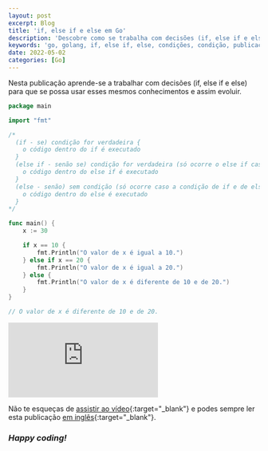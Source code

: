 ```yaml
---
layout: post
excerpt: Blog
title: 'if, else if e else em Go'
description: 'Descobre como se trabalha com decisões (if, else if e else) na linguagem de programação Go. Obtém respostas às tuas dúvidas com a teoria e os exemplos apresentados.'
keywords: 'go, golang, if, else if, else, condições, condição, publicação'
date: 2022-05-02
categories: [Go]
---
```


Nesta publicação aprende-se a trabalhar com decisões (if, else if e else) para que se possa usar esses mesmos conhecimentos e assim evoluir.

```go
package main

import "fmt"

/*
  (if - se) condição for verdadeira {
    o código dentro do if é executado
  }
  (else if - senão se) condição for verdadeira (só ocorre o else if caso a condição de if seja falsa) {
    o código dentro do else if é executado
  }
  (else - senão) sem condição (só ocorre caso a condição de if e de else if sejam falsas) {
    o código dentro do else é executado
  }
*/

func main() {
	x := 30

	if x == 10 {
		fmt.Println("O valor de x é igual a 10.")
	} else if x == 20 {
		fmt.Println("O valor de x é igual a 20.")
	} else {
		fmt.Println("O valor de x é diferente de 10 e de 20.")
	}
}

// O valor de x é diferente de 10 e de 20.
```

<div class="video-container">
  <iframe src="https://www.youtube.com/embed/B8Lg8TbighI" frameborder="0" allowfullscreen></iframe>
</div>

Não te esqueças de [assistir ao vídeo](https://youtu.be/B8Lg8TbighI){:target="\_blank"} e podes sempre ler esta publicação [em inglês](https://nelsonsilvadev.com/blog/20220502/if-else-if-and-else-in-go/){:target="\_blank"}.

### _Happy coding!_
